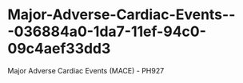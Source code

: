 # Major-Adverse-Cardiac-Events---036884a0-1da7-11ef-94c0-09c4aef33dd3
Major Adverse Cardiac Events (MACE) - PH927
